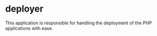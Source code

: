 # deployer
This application is responsible for handling the deployment of the PHP applications with ease.
